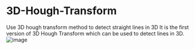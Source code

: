 # 3D-Hough-Transform
Use 3D hough transform method to detect straight lines in 3D
It is the first version of 3D Hough Transform which can be used to detect lines in 3D.
![image](http://github.com/jinglin0/3D-Hough-Transform/master/images/3.png)

